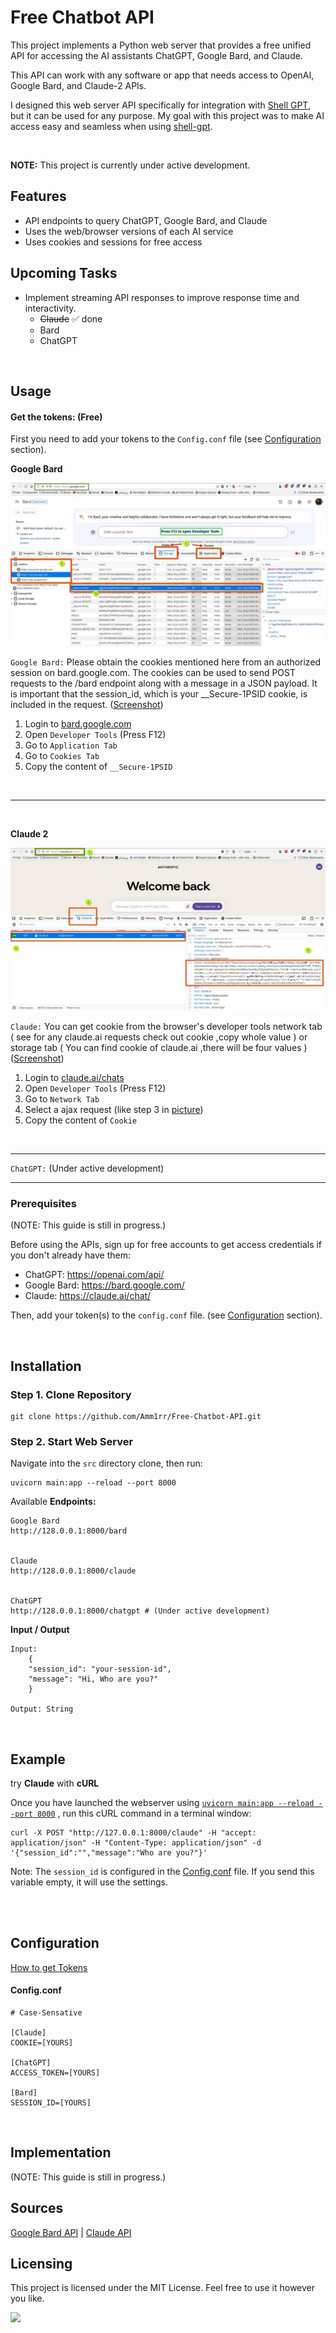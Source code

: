 # Free Chatbot API

This project implements a Python web server that provides a free unified API for accessing the AI assistants ChatGPT, Google Bard, and Claude.

This API can work with any software or app that needs access to OpenAI, Google Bard, and Claude-2 APIs.

I designed this web server API specifically for integration with [Shell GPT](https://github.com/TheR1D/shell_gpt/), but it can be used for any purpose. My goal with this project was to make AI access easy and seamless when using [shell-gpt](https://github.com/TheR1D/shell_gpt/).


<br>

**NOTE:** This project is currently under active development.



## Features

- API endpoints to query ChatGPT, Google Bard, and Claude
- Uses the web/browser versions of each AI service
- Uses cookies and sessions for free access


## Upcoming Tasks

- Implement streaming API responses to improve response time and interactivity.
    - ~~Claude~~    ✅ done
    - Bard
    - ChatGPT


<br>

## Usage

#### Get the tokens: (Free)
First you need to add your tokens to the `Config.conf` file (see [Configuration](#configuration) section).


**Google Bard**

[![Image](assets/Bard-Thumb.jpg)](assets/Bard.jpg)

`Google Bard:` Please obtain the cookies mentioned here from an authorized session on bard.google.com. The cookies can be used to
send POST requests to the /bard endpoint along with a message in a JSON payload. It is important that the session_id,
which is your __Secure-1PSID cookie, is included in the request. ([Screenshot](assets/Bard.jpg))


1. Login to [bard.google.com](https://bard.google.com)
2. Open `Developer Tools` (Press F12)
3. Go to `Application Tab`
4. Go to `Cookies Tab`
5. Copy the content of `__Secure-1PSID`

<br><hr><br>

**Claude 2**

[![Image](assets/Claude-Thumb.jpg)](assets/Claude.jpg)

`Claude:` You can get cookie from the browser's developer tools network tab ( see for any claude.ai requests check out cookie ,copy whole value ) or storage tab ( You can find cookie of claude.ai ,there will be four values ) ([Screenshot](assets/Claude.jpg))

1. Login to [claude.ai/chats](https://claude.ai/chats)
2. Open `Developer Tools` (Press F12)
3. Go to `Network Tab`
4. Select a ajax request (like step 3 in [picture](assets/Claude.jpg))
5. Copy the content of `Cookie`

<br><hr>

`ChatGPT:` (Under active development)

<hr>

### Prerequisites

(NOTE: This guide is still in progress.)

Before using the APIs, sign up for free accounts to get access credentials if you don't already have them:

- ChatGPT: https://openai.com/api/ 
- Google Bard: https://bard.google.com/
- Claude: https://claude.ai/chat/

Then, add your token(s) to the `config.conf` file. (see [Configuration](#configuration) section).

<br>

## Installation

### Step 1. Clone Repository
```
git clone https://github.com/Amm1rr/Free-Chatbot-API.git
```

### Step 2. Start Web Server
Navigate into the `src` directory clone, then run:

```
uvicorn main:app --reload --port 8000

```

Available **Endpoints:**
```
Google Bard
http://128.0.0.1:8000/bard


Claude
http://128.0.0.1:8000/claude


ChatGPT
http://128.0.0.1:8000/chatgpt # (Under active development)

```


**Input / Output**
```
Input:
    {
    "session_id": "your-session-id",
    "message": "Hi, Who are you?"
    }

Output: String
```

<br>

## Example
try **Claude** with **cURL**

Once you have launched the webserver using [`uvicorn main:app --reload --port 8000`](#2-start-web-server) , run this cURL command in a terminal window:

```
curl -X POST "http://127.0.0.1:8000/claude" -H "accept: application/json" -H "Content-Type: application/json" -d '{"session_id":"","message":"Who are you?"}'

```

Note: The `session_id` is configured in the [Config.conf](#configconf) file. If you send this variable empty, it will use the settings.

<br><br>

## Configuration
[How to get Tokens](#usage)

#### Config.conf
```
# Case-Sensative

[Claude]
COOKIE=[YOURS]

[ChatGPT]
ACCESS_TOKEN=[YOURS]

[Bard]
SESSION_ID=[YOURS]

```

<br>

## Implementation

(NOTE: This guide is still in progress.)


## Sources

[Google Bard API](https://github.com/ra83205/google-bard-api) | [Claude API](https://github.com/KoushikNavuluri/Claude-API)


## Licensing

This project is licensed under the MIT License. Feel free to use it however you like.

[![](https://visitcount.itsvg.in/api?id=amm1rr&label=V&color=0&icon=2&pretty=true)](https://github.com/Amm1rr/)
